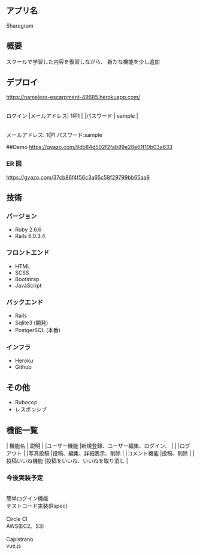 ## アプリ名

Sharegram

## 概要

スクールで学習した内容を復習しながら、
新たな機能を少し追加

## デプロイ

https://nameless-escarpment-49685.herokuapp.com/

<br>ログイン
|メールアドレス| 1@1 |
|パスワード | sample |

<br>メールアドレス: 1@1 パスワード:sample

##Demo
https://gyazo.com/9db84d502f2fab99e28e61f10b03a633

### ER 図

https://gyazo.com/37cb86f4f56c3a65c58f29799bb65aa8

## 技術

### バージョン

- Ruby 2.6.6
- Rails 6.0.3.4

### フロントエンド

- HTML
- SCSS
- Bootstrap
- JavaScript

### バックエンド

- Rails
- Sqlite3 (開発)
- PostgerSQL (本番)

### インフラ

- Heroku
- Github

## その他

- Rubocop
- レスポンシブ

## 機能一覧

| 機能名 | 説明 |
|ユーザー機能 |新規登録、ユーザー編集、ログイン、 |
| |ログアウト |
|写真投稿 |投稿、編集、詳細表示、削除 |
|コメント機能 |投稿、削除 |
|投稿いいね機能 |投稿をいいね、いいねを取り消し |

### 今後実装予定

<br>簡単ログイン機能
<br>テストコード実装(Rspec)  
<br>Circle CI
<br>AWS(EC2、S3)  
<br>Capistrano
<br>vue.js
